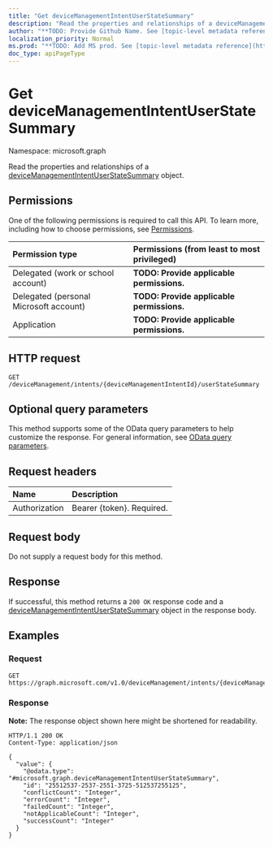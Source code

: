 ```yaml
---
title: "Get deviceManagementIntentUserStateSummary"
description: "Read the properties and relationships of a deviceManagementIntentUserStateSummary object."
author: "**TODO: Provide Github Name. See [topic-level metadata reference](https://msgo.azurewebsites.net/add/document/guidelines/metadata.html#topic-level-metadata)**"
localization_priority: Normal
ms.prod: "**TODO: Add MS prod. See [topic-level metadata reference](https://msgo.azurewebsites.net/add/document/guidelines/metadata.html#topic-level-metadata)**"
doc_type: apiPageType
---
```


# Get deviceManagementIntentUserStateSummary
Namespace: microsoft.graph



Read the properties and relationships of a [deviceManagementIntentUserStateSummary](../resources/devicemanagementintentuserstatesummary.md) object.

## Permissions
One of the following permissions is required to call this API. To learn more, including how to choose permissions, see [Permissions](/graph/permissions-reference).

|Permission type|Permissions (from least to most privileged)|
|:---|:---|
|Delegated (work or school account)|**TODO: Provide applicable permissions.**|
|Delegated (personal Microsoft account)|**TODO: Provide applicable permissions.**|
|Application|**TODO: Provide applicable permissions.**|

## HTTP request

<!-- {
  "blockType": "ignored"
}
-->
``` http
GET /deviceManagement/intents/{deviceManagementIntentId}/userStateSummary
```

## Optional query parameters
This method supports some of the OData query parameters to help customize the response. For general information, see [OData query parameters](/graph/query-parameters).

## Request headers
|Name|Description|
|:---|:---|
|Authorization|Bearer {token}. Required.|

## Request body
Do not supply a request body for this method.

## Response

If successful, this method returns a `200 OK` response code and a [deviceManagementIntentUserStateSummary](../resources/devicemanagementintentuserstatesummary.md) object in the response body.

## Examples

### Request
<!-- {
  "blockType": "request",
  "name": "get_devicemanagementintentuserstatesummary"
}
-->
``` http
GET https://graph.microsoft.com/v1.0/deviceManagement/intents/{deviceManagementIntentId}/userStateSummary
```


### Response
**Note:** The response object shown here might be shortened for readability.
<!-- {
  "blockType": "response",
  "truncated": true,
  "@odata.type": "microsoft.graph.deviceManagementIntentUserStateSummary"
}
-->
``` http
HTTP/1.1 200 OK
Content-Type: application/json

{
  "value": {
    "@odata.type": "#microsoft.graph.deviceManagementIntentUserStateSummary",
    "id": "25512537-2537-2551-3725-512537255125",
    "conflictCount": "Integer",
    "errorCount": "Integer",
    "failedCount": "Integer",
    "notApplicableCount": "Integer",
    "successCount": "Integer"
  }
}
```

